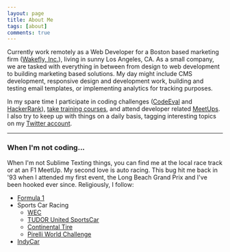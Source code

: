 ```yaml
---
layout: page
title: About Me
tags: [about]
comments: true
---
```


Currently work remotely as a Web Developer for a Boston based marketing firm ([Wakefly, Inc.](http://www.wakefly.com/)), living in sunny Los Angeles, CA. As a small company, we are tasked with everything in between from design to web development to building marketing based solutions. My day might include CMS development, responsive design and development work, building and testing email templates, or implementing analytics for tracking purposes. 

In my spare time I participate in coding challenges ([CodeEval](https://www.codeeval.com/) and [HackerRank](https://www.hackerrank.com/)), [take training courses](http://www.pluralsight.com/), and attend developer related [MeetUps](http://www.meetup.com/find/events/?allMeetups=false&keywords=web+development&radius=50&userFreeform=Los+Angeles%2C+CA&mcId=z90001&mcName=Los+Angeles%2C+CA&eventFilter=mysugg). I also try to keep up with things on a daily basis, tagging interesting topics on my [Twitter account](https://twitter.com/greggnakamura/favorites). 

---

### When I'm not coding...
When I'm not Sublime Texting things, you can find me at the local race track or at an F1 MeetUp. My second love is auto racing. This bug hit me back in '93 when I attended my first event, the Long Beach Grand Prix and I've been hooked ever since. Religiously, I follow:

* [Formula 1](https://www.formula1.com/)
* Sports Car Racing
    * [WEC](http://www.fiawec.com/)
    * [TUDOR United SportsCar](http://www.imsa.com/series/united-sportscar)
    * [Continental Tire](http://www.imsa.com/series/sportscar-challenge)
    * [Pirelli World Challenge](http://www.world-challenge.com/)
* [IndyCar](http://www.indycar.com/)

